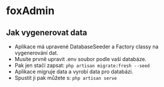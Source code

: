 # foxAdmin

## Jak vygenerovat data
- Aplikace má upravené DatabaseSeeder a Factory classy na vygenerování dat.
- Musíte prvně upravit .env soubor podle vaší databáze.
- Pak jen stačí zapsat: `php artisan migrate:fresh --seed`
- Aplikace migruje data a vyrobí data pro databázi.
- Spustit ji pak můžete s: `php artisan serve`
